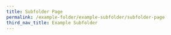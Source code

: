 ```yaml
---
title: Subfolder Page
permalink: /example-folder/example-subfolder/subfolder-page
third_nav_title: Example Subfolder
---
```

